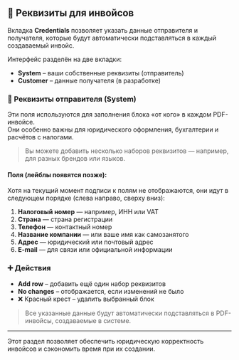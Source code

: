 ## 🧾 Реквизиты для инвойсов

Вкладка **Credentials** позволяет указать данные отправителя и получателя, которые будут автоматически подставляться в каждый создаваемый инвойс.

Интерфейс разделён на две вкладки:
- **System** – ваши собственные реквизиты (отправитель)
- **Customer** – данные получателя (в разработке)

### 🧷 Реквизиты отправителя (System)

Эти поля используются для заполнения блока «от кого» в каждом PDF-инвойсе.  
Они особенно важны для юридического оформления, бухгалтерии и расчётов с налогами.

> Вы можете добавить несколько наборов реквизитов — например, для разных брендов или языков.

#### Поля (лейблы появятся позже):

Хотя на текущий момент подписи к полям не отображаются, они идут в следующем порядке (слева направо, сверху вниз):

1. **Налоговый номер** — например, ИНН или VAT  
2. **Страна** — страна регистрации  
3. **Телефон** — контактный номер  
4. **Название компании** — или ваше имя как самозанятого  
5. **Адрес** — юридический или почтовый адрес  
6. **E-mail** — для связи или официальной информации

### ➕ Действия

- **Add row** – добавить ещё один набор реквизитов  
- **No changes** – отображается, если изменений не было  
- ❌ Красный крест – удалить выбранный блок

> Все указанные данные будут автоматически подставляться в PDF-инвойсы, создаваемые в системе.

---

Этот раздел позволяет обеспечить юридическую корректность инвойсов и сэкономить время при их создании.
